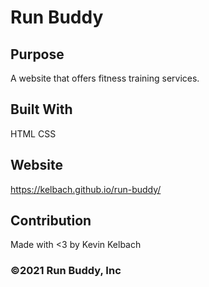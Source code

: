 # Run Buddy

## Purpose
A website that offers fitness training services.

## Built With
HTML
CSS

## Website
https://kelbach.github.io/run-buddy/

## Contribution
Made with <3 by Kevin Kelbach

### ©️2021 Run Buddy, Inc
